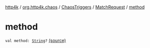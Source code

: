 [http4k](../../../index.md) / [org.http4k.chaos](../../index.md) / [ChaosTriggers](../index.md) / [MatchRequest](index.md) / [method](./method.md)

# method

`val method: `[`String`](https://kotlinlang.org/api/latest/jvm/stdlib/kotlin/-string/index.html)`?` [(source)](https://github.com/http4k/http4k/blob/master/http4k-testing-chaos/src/main/kotlin/org/http4k/chaos/ChaosTriggers.kt#L67)